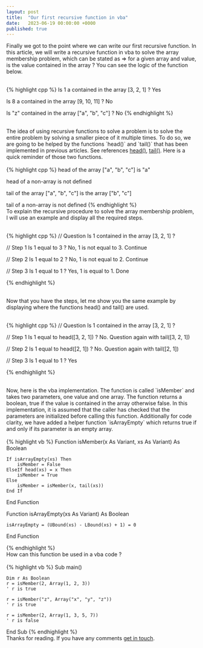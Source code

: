 ```yaml
---
layout: post
title:  "Our first recursive function in vba"
date:   2023-06-19 00:00:00 +0000
published: true
---
```

Finally we got to the point where we can write our first recursive function. In this article, we will write a recursive function in vba to solve the array membership problem, which can be stated as => for a given array and value, is the value contained in the array ? You can see the logic of the function below.
<br/><br/>

{% highlight cpp %}
Is 1 a contained in the array [3, 2, 1] ? Yes

Is 8 a contained in the array [9, 10, 11] ? No

Is "z" contained in the array ["a", "b", "c"] ? No
{% endhighlight %}

<br/>
 The idea of using recursive functions to solve a problem is to solve the entire problem by solving a smaller piece of it multiple times. To do so, we are going to be helped by the functions `head()` and `tail()` that has been implemented in previous articles. See references <a href="http://localhost:4000/2023/05/29/function-head-over-a-vba-array.html">head()</a>,&nbsp;<a href="http://localhost:4000/2023/06/05/function-tail-over-a-vba-array.html">tail()</a>. Here is a quick reminder of those two functions.
<br/><br/>
{% highlight cpp %}
head of the array ["a", "b", "c"] is "a"

head of a non-array is not defined

tail of the array ["a", "b", "c"] is the array ["b", "c"]

tail of a non-array is not defined
{% endhighlight %}
<br/>
 To explain the recursive procedure to solve the array membership problem, I will use an example and display all the required steps.
<br/><br/>

{% highlight cpp %}
// Question
Is 1 contained in the array [3, 2, 1] ?

// Step 1
Is 1 equal to 3 ? No, 1 is not equal to 3. Continue

// Step 2
Is 1 equal to 2 ? No, 1 is not equal to 2. Continue

// Step 3
Is 1 equal to 1 ? Yes, 1 is equal to 1. Done

{% endhighlight %}

<br/>
Now that you have the steps, let me show you the same example by displaying where the functions head() and tail() are used.
<br/><br/>

{% highlight cpp %}
// Question
Is 1 contained in the array [3, 2, 1] ?

// Step 1
Is 1 equal to head([3, 2, 1]) ? No. Question again with tail([3, 2, 1])

// Step 2
Is 1 equal to head([2, 1]) ? No. Question again with tail([2, 1])

// Step 3
Is 1 equal to 1 ? Yes

{% endhighlight %}

<br/>
Now, here is the vba implementation. The function is called `isMember` and takes two parameters, one value and one array. The function returns a boolean, true if the value is contained in the array otherwise false. In this implementation, it is assumed that the caller has checked that the parameters are initialized before calling this function. Additionally for code clarity, we have added a helper function `isArrayEmpty` which returns true if and only if its parameter is an empty array.
<br/><br/>
{% highlight vb %}
Function isMember(x As Variant, xs As Variant) As Boolean

    If isArrayEmpty(xs) Then
        isMember = False
    ElseIf head(xs) = x Then
        isMember = True
    Else
        isMember = isMember(x, tail(xs))
    End If

End Function

Function isArrayEmpty(xs As Variant) As Boolean

    isArrayEmpty = (UBound(xs) - LBound(xs) + 1) = 0

End Function

{% endhighlight %}
<br/>
How can this function be used in a vba code ?
<br/><br/>
{% highlight vb %}
Sub main()

    Dim r As Boolean
    r = isMember(2, Array(1, 2, 3))
    ' r is true

    r = isMember("z", Array("x", "y", "z"))
    ' r is true

    r = isMember(2, Array(1, 3, 5, 7))
    ' r is false

End Sub
{% endhighlight %}
<br/>
Thanks for reading. If you have any comments <a href="mailto:hello@assadnavi.ch">get in touch</a>.
